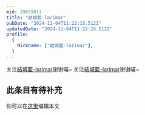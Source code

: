 ```yaml
---
mid: 29659011
title: "結城藍-larimar"
pubDate: "2024-11-04T11:22:15.512Z"
updatedDate: "2024-11-04T11:22:15.512Z"
profile:
  {
    Nickname: ["結城藍-larimar"],
  }
---
```


关注[結城藍-larimar](https://space.bilibili.com/29659011)谢谢喵~ 关注[結城藍-larimar](https://space.bilibili.com/29659011)谢谢喵~

## 此条目有待补充
你可以在[这里](https://github.com/Yuhanawa/VTuber.ICU/edit/master/src/content/v/結城藍-larimar/index.md)编辑本文
